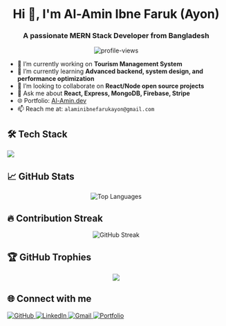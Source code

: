 <!-- Profile Header -->
<h1 align="center">Hi 👋, I'm Al-Amin Ibne Faruk (Ayon)</h1>
<h3 align="center">A passionate MERN Stack Developer from Bangladesh</h3>

<!-- Profile Visitors -->
<p align="center">
  <img src="https://komarev.com/ghpvc/?username=AlaminIbneFaruk&label=Profile%20views&color=0e75b6&style=flat" alt="profile-views" />
</p>

<!-- Short About -->
- 🔭 I’m currently working on **Tourism Management System**  
- 🌱 I’m currently learning **Advanced backend, system design, and performance optimization**  
- 👯 I’m looking to collaborate on **React/Node open source projects**  
- 💬 Ask me about **React, Express, MongoDB, Firebase, Stripe**  
- 🌐 Portfolio: [Al-Amin.dev](https://alaminibefarukayon.netlify.app)  
- 📫 Reach me at: `alaminibnefarukayon@gmail.com`

<!-- Skills Section -->
<h2>🛠️ Tech Stack</h2>
<p>
  <img src="https://skillicons.dev/icons?i=react,nodejs,express,mongodb,js,ts,html,css,tailwind,firebase,vercel,netlify,github,vscode" />
</p>

<!-- GitHub Stats -->
<h2>📈 GitHub Stats</h2>

<!-- Top Languages -->
<p align="center">
  <img src="https://github-readme-stats.vercel.app/api/top-langs/?username=AlaminIbneFaruk&layout=compact&theme=react&hide_border=true" alt="Top Languages" />
</p>

<!-- GitHub Streak Stats -->
<h2>🔥 Contribution Streak</h2>
<p align="center">
  <img src="https://github-readme-streak-stats.herokuapp.com/?user=AlaminIbneFaruk&theme=react&hide_border=true" alt="GitHub Streak" />
</p>

<!-- Trophy -->
<h2>🏆 GitHub Trophies</h2>
<p align="center">
  <img src="https://github-profile-trophy.vercel.app/?username=AlaminIbneFaruk&theme=onestar&no-frame=true&no-bg=true&margin-w=4" />
</p>

<!-- Connect with Me -->
<h2>🌐 Connect with me</h2>
<p align="left">
  <a href="https://github.com/AlaminIbneFaruk" target="_blank">
    <img src="https://img.shields.io/badge/GitHub-%23121011.svg?style=for-the-badge&logo=github&logoColor=white" alt="GitHub" />
  </a>
  <a href="https://linkedin.com/in/alamin-ibne-faruk" target="_blank">
    <img src="https://img.shields.io/badge/LinkedIn-blue?logo=linkedin&logoColor=white&style=for-the-badge" alt="LinkedIn" />
  </a>
  <a href="mailto:alaminibnefarukayon@gmail.com">
    <img src="https://img.shields.io/badge/Gmail-red?logo=gmail&logoColor=white&style=for-the-badge" alt="Gmail" />
  </a>
  <a href="https://alaminibnefarukayon.netlify.app" target="_blank">
    <img src="https://img.shields.io/badge/Portfolio-16A085?style=for-the-badge&logo=netlify&logoColor=white" alt="Portfolio" />
  </a>
